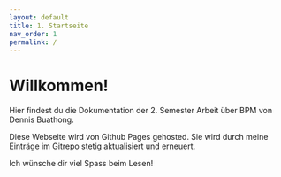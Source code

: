 ```yaml
---
layout: default
title: 1. Startseite
nav_order: 1
permalink: /
---
```


# Willkommen!

Hier findest du die Dokumentation der 2. Semester Arbeit über BPM von Dennis Buathong.

Diese Webseite wird von Github Pages gehosted.
Sie wird durch meine Einträge im Gitrepo stetig aktualisiert und erneuert.

Ich wünsche dir viel Spass beim Lesen!
